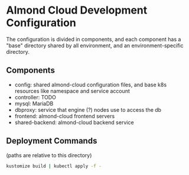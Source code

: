 # Almond Cloud Development Configuration

The configuration is divided in components, and each component has a "base"
directory shared by all environment, and an environment-specific directory.

## Components

- config: shared almond-cloud configuration files, and base k8s resources like namespace and service account
- controller: TODO
- mysql: MariaDB
- dbproxy: service that engine (?) nodes use to access the db
- frontend: almond-cloud frontend servers
- shared-backend: almond-cloud backend service

## Deployment Commands

(paths are relative to this directory)

```bash
kustomize build | kubectl apply -f -
```
